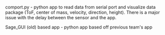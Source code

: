 comport.py - python app to read data from serial port and visualize data package (ToF, center of mass, velocity, direction, height). There is a major issue with the delay between the sensor and the app.

Sage_GUI (old) based app - python app based off previous team's app
